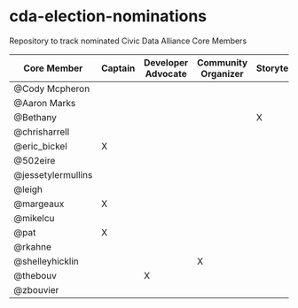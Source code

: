 # cda-election-nominations
Repository to track nominated Civic Data Alliance Core Members


|Core Member   |Captain   |Developer Advocate   |Community  Organizer   |Storyteller   |Delivery Lead |
|---|---|---|---|---|---|
|@Cody Mcpheron|   |   |   |   |   |
|@Aaron Marks|   |   |   |   |   |
|@Bethany|   |   |   |X  |   |
|@chrisharrell|   |   |   |   |   |
|@eric_bickel|X  |   |   |   |   |
|@502eire|   |   |   |   |   |
|@jessetylermullins|   |   |   |   |   |
|@leigh|   |   |   |   |   |
|@margeaux|X  |   |   |   |   |
|@mikelcu|   |   |   |   |   |
|@pat|X  |   |   |   |   |
|@rkahne|   |   |   |   |   |
|@shelleyhicklin|   |   |X  |   |   |
|@thebouv|   |X  |   |   |   |
|@zbouvier|   |   |   |   |   |
